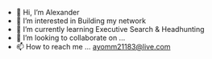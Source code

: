 - 👋 Hi, I’m Alexander
- 👀 I’m interested in Building my network
- 🌱 I’m currently learning Executive Search & Headhunting
- 💞️ I’m looking to collaborate on ...
- 📫 How to reach me ... ayomm21183@live.com

<!---
ayomm21183/ayomm21183 is a ✨ special ✨ repository because its `README.md` (this file) appears on your GitHub profile.
You can click the Preview link to take a look at your changes.
--->
